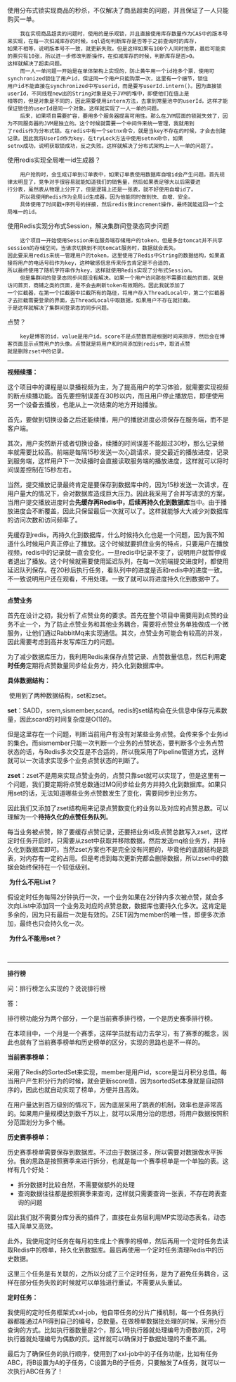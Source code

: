 使用分布式锁实现商品的秒杀，不仅解决了商品超卖的问题，并且保证了一人只能购买一单。

```
	我在实现商品超卖的问题时，使用的是乐观锁，并且直接使用库存数量作为CAS中的版本号来实现，在每一次扣减库存的时候，sql语句判断库存是否等于之前查询时的库存，
如果不相等，说明版本号不一致，就更新失败。但是这样如果有100个人同时抢票，最后可能卖的票只有10张，所以进一步修改判断操作，在扣减库存的时候，判断库存是否>0。
这样就解决了超卖问题。
	而一人一单问题一开始是在单体架构上实现的，防止黄牛用一个id抢多个票，使用可synchronized锁住了用户id，保证同一个用户只能购票一次，这里有一个细节，锁住
用户id不能直接在synchronized中写userid，而是要写userId.intern()。因为直接锁userId，不同线程new出的String对象是处于JVM的堆中，即便他们在值上是
相等的，但是对象是不同的，因此需要使用intern方法，去拿到常量池中的userId，这样才能保证锁住的userId是同一个对象。这样就实现了一人一单的问题。
	后来，如果项目需要扩容，要用多个服务器提高可用性。那么在JVM层面的锁就失效了，因为不同服务器的JVM是独立的。这个时候就需要一个中间件来统一管理，我就用到
了redis作为分布式锁。在redis中有一个setnx命令，就是当key不存在的时候，才会去创建记录。因此我将UserId作为key，在tryLock方法中使用setnx命令，如果
setnx成功，说明获取锁成功，反之失败。这样就解决了分布式架构上一人一单的问题了。
```

使用redis实现全局唯一id生成器？

```ne
	用户抢购时，会生成订单到订单表中，如果订单表使用数据库自增id会产生问题。首先规律太明显了，竞争对手很容易就能知道我们的销售量，然后如果表足够大以后需要进
行分表，虽然表从物理上分开了，但是逻辑上还是一张表，就不好使用自增id了。
	所以我使用Redis作为全局id生成器，因为他能同时做到快、自增、安全。
	具体使用了时间戳+序列号的拼接，然后redis做increment操作，最终就能返回一个全局唯一的id。
```

使用Redis实现分布式Session，解决集群间登录态同步问题

```ne
	这个项目一开始使用Session来在服务端存储用户的token，但是多台tomcat并不共享session的存储空间，当请求切换到不同tomcat服务时，数据就会丢失。
因此要采用redis来统一管理用户的token，这里使用了Redis中String的数据结构，如果直接将用户的电话号码作为key，这种敏感信息传来传去肯定是不合适的，
所以最终使用了随机字符串作为key，这样就使用Redis实现了分布式Session。
	但是集群间的登录态同步问题没有解决。如果一个用户访问那些不需要拦截的页面，就是访问首页，商铺之类的页面，是不会去刷新token有效期的。因此我就添加了
一个拦截器，在第一个拦截器中拦截所有的路径，将用户存入ThreadLocal中，第二个拦截器才去拦截需要登录的界面，去ThreadLocal中取数据，如果用户不存在就拦截。
于是这样就解决了集群间登录态的同步问题。
```

点赞？

```ne
	key是博客的id，value是用户id。score不是点赞数而是根据时间来排序，然后会在博客页面显示点赞用户的头像。点赞就是将用户和时间添加到redis中，取消点赞
就是删除zset中的记录。
```



---

**视频续播：**

​	这个项目中的课程是以录播视频为主，为了提高用户的学习体验，就需要实现视频的断点续播功能。首先要控制误差在30秒以内，而且用户停止播放后，即便使用另一个设备去播放，也能从上一次结束的地方开始播放。

​	首先，要做到切换设备之后还能续播，用户的播放进度必须保存在服务端，而不是客户端。

​	其次，用户突然断开或者切换设备，续播的时间误差不能超过30秒，那么记录频率就需要比较高。前端是每隔15秒发送一次心跳请求，提交最近的播放进度，记录到服务端，这样用户下一次续播时会直接读取服务端的播放进度，这样就可以将时间误差控制在15秒左右。

​	当然，提交播放记录最终肯定是要保存到数据库中的，因为15秒发送一次请求，在用户量大的情况下，会对数据库造成巨大压力。因此我采用了合并写请求的方案，当用户提交播放进度时会**先缓存再Redis中，后续再持久化到数据库**当中。由于播放进度会不断覆盖，因此只保留最后一次就可以了。这样就能够大大减少对数据库的访问次数和访问频率了。

​	先缓存到redis，再持久化到数据库，什么时候持久化也是一个问题，因为我不知道什么时候用户真正停止了播放。这个时候就要抓住业务的特点，只要用户在播放视频，redis中的记录就一直会变化，一旦redis中记录不变了，说明用户就暂停或者退出了播放。这个时候就需要使用延迟队列，在每一次前端提交进度时，都使用延迟队列保存。在20秒后执行任务，看队列中的进度是否和redis中的进度一致。不一致说明用户还在观看，不用处理。一致了就可以将进度持久化到数据中了。

---

**点赞业务**

​	首先在设计之初，我分析了点赞业务的要求。首先在整个项目中需要用到点赞的业务不止一个，为了防止点赞业务和其他业务耦合，需要将点赞业务单独做成一个微服务，让他们通过RabbitMq来实现通信。其次，点赞业务可能会有较高的并发，因此需要考虑到高并发写库压力的问题。

​	为了减少数据库压力，我利用Redis来保存点赞记录、点赞数量信息，然后利用**定时任务**定期将点赞数量同步给业务方，持久化到数据库中。

**具体数据结构：**

​	使用到了两种数据结构，set和zset。

​	**set**：SADD，srem,sismember,scard。redis的set结构会在头信息中保存元素数量，因此scard的时间复杂度是O(1)的。

​		但是这里存在一个问题，判断当前用户有没有对某些业务点赞。会传来多个业务id的集合。而sismember只能一次判断一个业务的点赞状态，要判断多个业务点赞状态的话，与Redis多次交互是不合适的，所以我采用了Pipeline管道方式，这样就可以一次请求实现多个业务点赞状态的判断了。

​	**zset**：zset不是用来实现点赞业务的，点赞只靠set就可以实现了，但是这里有一个问题，我们要定期将点赞总数通过MQ同步给业务方并持久化到数据库。如果只用set的话，无法知道哪些业务点赞数发生了变化，需要同步到业务方。

​		因此我们又添加了zset结构用来记录点赞数变化的业务以及对应的点赞总数。可以理解为一个**待持久化的点赞任务队列**。

​		每当业务被点赞，除了要缓存点赞记录，还要把业务id及点赞总数写入zset，这样定时任务开启时，只需要从zset中获取并移除数据，然后发送mq给业务方，并持久化到数据库即可。当然zset方案也不是完全没有问题的，毕竟他的底层结构是跳表，对内存有一定的占用。但是考虑到每次更新完都会删除数据，所以zset中的数据会始终保持在一个较低级别。

​	**为什么不用List？**

​	假设定时任务每隔2分钟执行一次，一个业务如果在2分钟内多次被点赞，就会多次向List中添加同一个业务及对应的点赞总数，数据库也要持久化多次。这肯定是多余的，因为只有最后一次是有效的。ZSET因为member的唯一性，即便多次添加，最终也只会持久化一次。

​	**为什么不能用set？**

​		

---

**排行榜**

问：排行榜怎么实现的？说说排行榜

答：

​	排行榜功能分为两个部分，一个是当前赛季排行榜，一个是历史赛季排行榜。

​	在本项目中，一个月是一个赛季，这样学员就有动力去学习，有了赛季的概念，因此也就有了当前赛季榜单和历史榜单的区分，实现的思路也是不一样的。

**当前赛季榜单：**

​	采用了Redis的SortedSet来实现，member是用户id，score是当月积分总值。每当用户产生积分行为的时候，就会更新score值，因为sortedSet本身就是自动排序的，因此也就自动实现了榜单，方便并且高效。

​	在用户量达到百万级别的情况下，因为底层采用了跳表的机制，效率也是非常高的。如果用户量规模达到数千万以上，就可以采用分治的思想，将用户数据按照积分范围划分为多个桶。

**历史赛季榜单：**

​	历史赛季榜单需要保存到数据库。不过由于数据过多，所以需要对数据做水平拆分。我的思路是按照赛季来进行拆分，也就是每一个赛季榜单是一个单独的表。这样有几个好处：

* 拆分数据时比较自然，不需要做额外的处理
* 查询数据往往都是按照赛季来查询，这样就只需要查询一张表，不存在跨表查询的问题

因此我们就不需要分库分表的插件了，直接在业务层利用MP实现动态表名，动态插入简单又高效。

​	此外，我使用定时任务在每月初生成上个赛季的榜单，然后再用一个定时任务去读取Redis中的榜单，持久化到数据库。最后再使用一个定时任务清理Redis中的历史数据。

​	这里三个任务是有关联的，之所以分成了三个定时任务，是为了避免任务耦合，这样在部分任务失败的时候就可以单独进行重试，不需要从头重试。

**定时任务：**

​	我使用的定时任务框架式xxl-job，他自带任务的分片广播机制，每一个任务执行器都能通过API得到自己的编号，总数量。在做榜单数据批处理的时候，采用分页查询的方式。比如执行器数量是2个，那么1号执行器就处理编号为奇数的页，2号执行器就处理编号为偶数的页。这样就可以确保对于数据处理的不重不漏。

​	最后为了确保任务的执行顺序，使用到了xxl-job中的子任务功能，比如有任务ABC，将B设置为A的子任务，C设置为B的子任务，只要触发了A任务，就可以一次执行ABC任务了！

